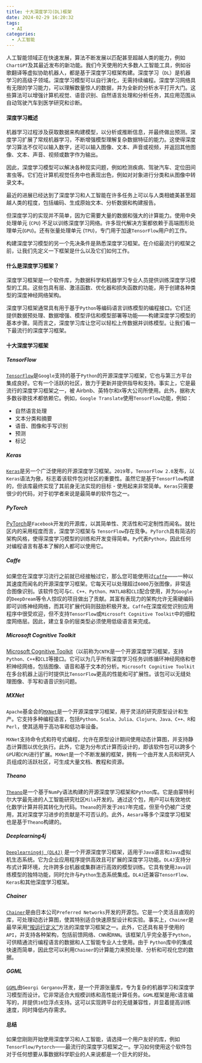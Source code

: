 ```yaml
---
title: 十大深度学习(DL)框架
date: 2024-02-29 16:20:32
tags:
  - AI
categories:
  - 人工智能
---
```


人工智能领域正在快速发展，算法不断发展以匹配甚至超越人类的能力，例如`ChartGPT`及其最近发布的新功能。我们今天使用的大多数人工智能工具，例如谷歌翻译等虚拟协助机器人，都是基于深度学习框架构建。深度学习（`DL`）是机器学习的高级子领域。深度学习模型可以自行演化，无需持续编程。深度学习网络具有无限的学习能力，可以理解数量惊人的数据，并为全新的分析水平打开大门。这些算法可以增强计算机视觉、语音识别、自然语言处理和分析任务，其应用范围从自动驾驶汽车到医学研究和诊断。
<!-- more -->

#### 深度学习概述

机器学习过程涉及获取数据来构建模型，以分析或推断信息，并最终做出预测。深度学习扩展了常规机器学习，不断增强模型理解复杂数据特征的能力。这使得深度学习算法不仅可以输入数字，还可以输入图像、文本、声音或视频，并返回其他图像、文本、声音、视频或数字作为输出。

因此，深度学习模型可以解决各种现实问题，例如检测疾病、驾驶汽车、定位田间害虫等。它们在计算机视觉任务中也表现出色，例如对对象进行分类和从图像中转录文本。

最近的进展已经达到了深度学习和人工智能在许多任务上可以与人类相媲美甚至超越人类的程度，包括编码、生成原始文本、分析数据和构建报告。

但深度学习的实现并不简单，因为它需要大量的数据和强大的计算能力。使用中央处理单元 (`CPU`) 不足以训练深度学习网络。许多现代解决方案都依赖于高端图形处理单元(`GPU`)。还有张量处理单元 (`TPU`)，专门用于加速`TensorFlow`用户的工作。

构建深度学习模型的另一个先决条件是熟悉深度学习框架。在介绍最流行的框架之前，让我们先定义一下框架是什么以及它们如何工作。

#### 什么是深度学习框架？

深度学习框架是一个软件库，为数据科学和机器学习专业人员提供训练深度学习模型的工具。这些包具有层、激活函数、优化器和损失函数的功能，用于创建各种类型的深度神经网络架构。

深度学习框架通常具有用于基于`Python`等编码语言训练模型的编程接口。它们还提供数据预处理、数据增强、模型评估和模型部署等功能——构建深度学习模型的基本步骤。简而言之，深度学习库让您可以轻松上传数据并训练模型。让我们看一下最流行的深度学习框架。

#### 十大深度学习框架

##### TensorFlow

[`TensorFlow`](https://www.tensorflow.org/)是`Google`支持的基于`Python`的开源深度学习框架，它也与第三方平台集成良好。它有一个活跃的社区，致力于更新并提供指导和支持。事实上，它是最流行的深度学习框架之一，被 Airbnb、英特尔和`X`等大公司所使用。此外，据称大多数谷歌技术都依赖它。例如，`Google Translate`使用`TensorFlow`功能，例如：
- 自然语言处理
- 文本分类和摘要
- 语音、图像和手写识别
- 预测
- 标记

##### Keras

[`Keras`](https://keras.io/)是另一个广泛使用的开源深度学习框架。`2019`年，`TensorFlow 2.0`发布，以`Keras`语法为傲，标志着该软件包对社区的重要性。虽然它是基于`TensorFlow`构建的，但该库最终实现了其前身无法实现的目标 - 使用起来非常简单。`Keras`只需要很少的代码，对于初学者来说是最简单的软件包之一。

##### PyTorch

[PyTorch](https://pytorch.org/)是`Facebook`开发的开源库，以其简单性、灵活性和可定制性而闻名。就社区内的采用程度而言，深度学习框架与 `TensorFlow`存在竞争。`PyTorch`具有简洁的架构风格，使得深度学习模型的训练和开发变得简单。`Py`代表`Python`，因此任何对编程语言有基本了解的人都可以使用它。

##### Caffe

如果您在深度学习流行之前就已经接触过它，那么您可能使用过[`Caffe`](http://caffe.berkeleyvision.org/)——一种以其速度而闻名的开源深度学习框架。它每天可以处理超过`6000`万张图像，非常适合图像识别。该软件包可与`C、C++、Python、MATLAB`和`CLI`配合使用，并为`Google`的`DeepDream`等令人惊叹的项目做出了贡献。其富有表现力的架构允许无需硬编码即可训练神经网络，而其可扩展代码则鼓励积极开发。`Caffe`在深度视觉识别应用程序中很受欢迎，但不支持`TensorFlow`或`Microsoft Cognitive Toolkit`中的细粒度网络层。因此，建立复杂的层类型必须使用低级语言来完成。

##### Microsoft Cognitive Toolkit 

[Microsoft Cognitive Toolkit](https://learn.microsoft.com/en-us/cognitive-toolkit/)（以前称为`CNTK`是一个开源深度学习框架，支持`Python、C++`和`CLI`等接口。它可以为几乎所有深度学习任务训练循环神经网络和卷积神经网络，包括图像、语音和基于文本的分析。`Microsoft Cognitive Toolkit`在多台机器上运行时提供比`TensorFlow`更高的性能和可扩展性。该包可以无缝处理图像、手写和语音识别问题。

##### MXNet

`Apache`基金会的[`MXNet`](https://mxnet.apache.org/versions/1.9.1/)是一个开源深度学习框架，用于灵活的研究原型设计和生产。它支持多种编程语言，包括`Python、Scala、Julia、Clojure、Java、C++、R`和`Perl`，使其适用于高功率和低功率设备。

`MXNet`支持命令式和符号式编程，允许在原型设计期间使用动态计算图，并支持静态计算图以优化执行。此外，它是为分布式计算而设计的，即该软件包可以跨多个`GP`U和`CPU`进行扩展。`MXNet`是一个不断发展的框架，拥有一个由开发人员和研究人员组成的活跃社区，可生成大量文档、教程和资源。

##### Theano

[`Theano`](https://pypi.org/project/Theano/)是一个基于`NumPy`语法构建的开源深度学习框架和`Python`库。它是由蒙特利尔大学最先进的人工智能研究社区`Mila`开发的。通过这个包，用户可以有效地优化数学计算并将其转化为代码。`Theano`的开发于`2017`年完成，但至今仍被广泛使用，其对深度学习进步的贡献是不可否认的。此外，`Aesara`等多个深度学习框架也是基于`Theano`构建的。

##### Deeplearning4j 

[`Deeplearning4j (DL4J)`](https://deeplearning4j.konduit.ai/) 是一个开源深度学习框架，适用于`Java`语言和`Java`虚拟机生态系统。它为企业应用程序提供高效且可扩展的深度学习功能。`DL4J`支持分布式计算环境，允许跨多台机器或集群进行高效的模型训练。它具有使用`Java`训练模型的独特功能，同时允许与`Python`生态系统集成。`DL4J`还兼容`TensorFlow、Keras`和其他深度学习框架。

##### Chainer

[`Chainer`](https://chainer.org/)是由日本公司`Preferred Networks`开发的开源包。它是一个灵活且直观的库，可处理动态计算图，使其特别适合快速原型设计和实验。事实上，`Chainer`是最早采用[“按运行定义”](https://docs.chainer.org/en/v7.8.0/guides/define_by_run.html)方法的深度学习框架之一。此外，它还具有易于使用的`API`，并支持各种架构，包括前馈网络、`CNN`和`RNN`。该框架几乎完全基于`Python`，可供精通流行编程语言的数据和人工智能专业人士使用。由于 `Python`库中的集成快速而简单，因此您可以利用`Chainer`的计算能力来预处理、分析和可视化您的数据。

##### GGML

[`GGML`](https://github.com/ggerganov/ggml)由`Georgi Gerganov`开发，是一个开源张量库，专为复杂的机器学习和深度学习模型而设计。它非常适合大规模训练和高性能计算任务。`GGML`框架是用`C`语言编写的，并提供`16`位浮点支持。这可以实现跨平台的无缝兼容性，并显着提高训练速度，同时降低内存需求。

#### 总结

如果您刚刚开始使用深度学习和人工智能，请选择一个用户友好的库，例如`TensorFlow/Pytorch`——最流行的深度学习框架之一。学习如何使用这个软件包对于任何想要从事数据科学职业的人来说都是一个巨大的好处。



